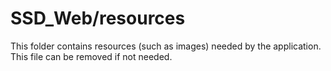 # SSD_Web/resources

This folder contains resources (such as images) needed by the application. This file can
be removed if not needed.
